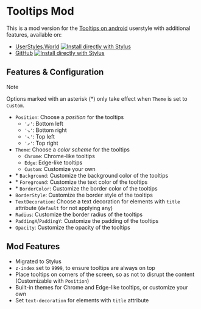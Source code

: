 # Tooltips Mod

This is a mod version for the [Tooltips on android](https://userstyles.world/style/8853/tooltips-on-android) userstyle with additional features, available on:

- [UserStyles.World](https://userstyles.world/style/19461/tooltips-mod) [![Install directly with Stylus](https://img.shields.io/badge/Install%20directly%20with-Stylus-00adad.svg)](https://userstyles.world/api/style/19461.user.css)
- [GitHub](https://github.com/PRO-2684/gadgets/raw/main/tooltips_mod/) [![Install directly with Stylus](https://img.shields.io/badge/Install%20directly%20with-Stylus-00adad.svg)](https://github.com/PRO-2684/gadgets/raw/main/tooltips_mod/tooltips_mod.user.css)

## Features & Configuration

> [!NOTE]
> Options marked with an asterisk (\*) only take effect when `Theme` is set to `Custom`.

- `Position`: Choose a *position* for the tooltips
    - `'↙'`: Bottom left
    - `'↘'`: Bottom right
    - `'↖'`: Top left
    - `'↗'`: Top right
- `Theme`: Choose a *color scheme* for the tooltips
    - `Chrome`: Chrome-like tooltips
    - `Edge`: Edge-like tooltips
    - `Custom`: Customize your own
- \* `Background`: Customize the background color of the tooltips
- \* `Foreground`: Customize the text color of the tooltips
- \* `BorderColor`: Customize the border color of the tooltips
- `BorderStyle`: Customize the border style of the tooltips
- `TextDecoration`: Choose a text decoration for elements with `title` attribute (`default` for not applying any)
- `Radius`: Customize the border radius of the tooltips
- `PaddingX`/`PaddingY`: Customize the padding of the tooltips
- `Opacity`: Customize the opacity of the tooltips

## Mod Features

- Migrated to Stylus
- `z-index` set to `9999`, to ensure tooltips are always on top
- Place tooltips on corners of the screen, so as not to disrupt the content (Customizable with `Position`)
- Built-in themes for Chrome and Edge-like tooltips, or customize your own
- Set `text-decoration` for elements with `title` attribute
